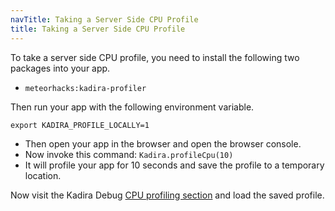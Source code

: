 ```yaml
---
navTitle: Taking a Server Side CPU Profile
title: Taking a Server Side CPU Profile
---
```


To take a server side CPU profile, you need to install the following two packages into your app.

* `meteorhacks:kadira-profiler`

Then run your app with the following environment variable.

```
export KADIRA_PROFILE_LOCALLY=1
```

* Then open your app in the browser and open the browser console.
* Now invoke this command: `Kadira.profileCpu(10)`
* It will profile your app for 10 seconds and save the profile to a temporary location.

Now visit the Kadira Debug [CPU profiling section](http://debug.kadiraio.com/debug?page=cpu-profiler) and load the saved profile.
